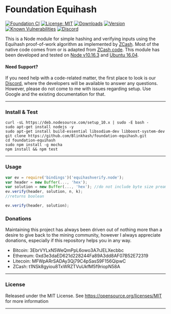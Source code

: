 # Foundation Equihash

[![Foundation CI](https://github.com/blinkhash/foundation-equihash/actions/workflows/build.yml/badge.svg?branch=master)](https://github.com/blinkhash/foundation-equihash/actions/workflows/build.yml)
[![License: MIT](https://img.shields.io/badge/License-MIT-yellow.svg)](https://opensource.org/licenses/MIT)
[![Downloads](https://img.shields.io/npm/dm/foundation-equihash.svg)](https://www.npmjs.com/package/foundation-equihash)
[![Version](https://img.shields.io/npm/v/foundation-equihash.svg)](https://www.npmjs.com/package/foundation-equihash)
[![Known Vulnerabilities](https://snyk.io/test/npm/foundation-equihash/badge.svg)](https://snyk.io/test/npm/foundation-equihash)
[![Discord](https://img.shields.io/discord/738590795384356904)](https://discord.gg/8xtHZFKJQY)

This is a Node module for simple hashing and verifying inputs using the
Equihash proof-of-work algorithm as implemented by [ZCash](https://github.com/zcash/zcash/releases/tag/v4.4.1). Most of the native code comes from or is adapted from [ZCash code](https://github.com/zcash/zcash). This module has been developed and tested on [Node v10.16.3](https://nodejs.org/) and
[Ubuntu 16.04](http://releases.ubuntu.com/16.04/).

#### Need Support?

If you need help with a code-related matter, the first place to look is our [Discord](https://discord.gg/8xtHZFKJQY), where the developers will be available to answer any questions. However, please do not come to me with issues regarding setup. Use Google and the existing documentation for that.

---

### Install & Test
````
curl -sL https://deb.nodesource.com/setup_10.x | sudo -E bash -
sudo apt-get install nodejs -y
sudo apt-get install build-essential libsodium-dev libboost-system-dev
git clone https://github.com/Blinkhash/foundation-equihash.git
cd foundation-equihash
sudo npm install -g mocha
npm install && npm test
````

---

### Usage

````javascript
var ev = require('bindings')('equihashverify.node');
var header = new Buffer(..., 'hex');
var solution = new Buffer(..., 'hex'); //do not include byte size preamble "fd4005"
ev.verify(header, solution, n, k);
//returns boolean
````

````javascript
ev.verify(header, solution);
````

### Donations

Maintaining this project has always been driven out of nothing more than a desire to give back to the mining community, however I always appreciate donations, especially if this repository helps you in any way.

- Bitcoin: 3EbrVYLxN5WeQmPpL6owo3A7rJELXecbbc
- Ethereum: 0xd3e3daED621d228244Fa89A3dd8AF07B52E72319
- Litecoin: MFWpARrSADAy3Qj79C4pSasS9F156QipwC
- ZCash: t1NSk8gyiou8TxWRZTVuUkfM5f9riopN58A

---

### License

Released under the MIT License. See https://opensource.org/licenses/MIT for more information

---
